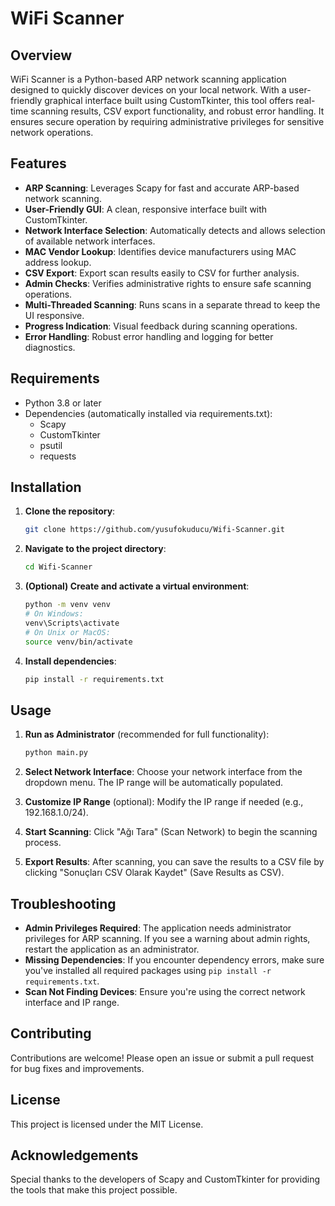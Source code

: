 # WiFi Scanner

## Overview

WiFi Scanner is a Python-based ARP network scanning application designed to quickly discover devices on your local network. With a user-friendly graphical interface built using CustomTkinter, this tool offers real-time scanning results, CSV export functionality, and robust error handling. It ensures secure operation by requiring administrative privileges for sensitive network operations.

## Features

- **ARP Scanning**: Leverages Scapy for fast and accurate ARP-based network scanning.
- **User-Friendly GUI**: A clean, responsive interface built with CustomTkinter.
- **Network Interface Selection**: Automatically detects and allows selection of available network interfaces.
- **MAC Vendor Lookup**: Identifies device manufacturers using MAC address lookup.
- **CSV Export**: Export scan results easily to CSV for further analysis.
- **Admin Checks**: Verifies administrative rights to ensure safe scanning operations.
- **Multi-Threaded Scanning**: Runs scans in a separate thread to keep the UI responsive.
- **Progress Indication**: Visual feedback during scanning operations.
- **Error Handling**: Robust error handling and logging for better diagnostics.

## Requirements

- Python 3.8 or later
- Dependencies (automatically installed via requirements.txt):
  - Scapy
  - CustomTkinter
  - psutil
  - requests

## Installation

1. **Clone the repository**:
   ```bash
   git clone https://github.com/yusufokuducu/Wifi-Scanner.git
   ```

2. **Navigate to the project directory**:
   ```bash
   cd Wifi-Scanner
   ```

3. **(Optional) Create and activate a virtual environment**:
   ```bash
   python -m venv venv
   # On Windows:
   venv\Scripts\activate
   # On Unix or MacOS:
   source venv/bin/activate
   ```

4. **Install dependencies**:
   ```bash
   pip install -r requirements.txt
   ```

## Usage

1. **Run as Administrator** (recommended for full functionality):
   ```bash
   python main.py
   ```

2. **Select Network Interface**:
   Choose your network interface from the dropdown menu. The IP range will be automatically populated.

3. **Customize IP Range** (optional):
   Modify the IP range if needed (e.g., 192.168.1.0/24).

4. **Start Scanning**:
   Click "Ağı Tara" (Scan Network) to begin the scanning process.

5. **Export Results**:
   After scanning, you can save the results to a CSV file by clicking "Sonuçları CSV Olarak Kaydet" (Save Results as CSV).

## Troubleshooting

- **Admin Privileges Required**: The application needs administrator privileges for ARP scanning. If you see a warning about admin rights, restart the application as an administrator.
- **Missing Dependencies**: If you encounter dependency errors, make sure you've installed all required packages using `pip install -r requirements.txt`.
- **Scan Not Finding Devices**: Ensure you're using the correct network interface and IP range.

## Contributing

Contributions are welcome! Please open an issue or submit a pull request for bug fixes and improvements.

## License

This project is licensed under the MIT License.

## Acknowledgements

Special thanks to the developers of Scapy and CustomTkinter for providing the tools that make this project possible.